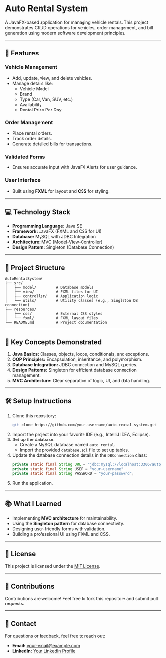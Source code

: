 # Auto Rental System

A JavaFX-based application for managing vehicle rentals. This project demonstrates CRUD operations for vehicles, order management, and bill generation using modern software development principles.

---

## 🚗 Features

### Vehicle Management
- Add, update, view, and delete vehicles.
- Manage details like:
  - Vehicle Model
  - Brand
  - Type (Car, Van, SUV, etc.)
  - Availability
  - Rental Price Per Day

### Order Management
- Place rental orders.
- Track order details.
- Generate detailed bills for transactions.

### Validated Forms
- Ensures accurate input with JavaFX Alerts for user guidance.

### User Interface
- Built using **FXML** for layout and **CSS** for styling.

---

## 💻 Technology Stack

- **Programming Language:** Java SE  
- **Framework:** JavaFX (FXML and CSS for UI)  
- **Database:** MySQL with JDBC Integration  
- **Architecture:** MVC (Model-View-Controller)  
- **Design Pattern:** Singleton (Database Connection)

---

## 📂 Project Structure

```
AutoRentalSystem/
├── src/
│   ├── model/         # Database models
│   ├── view/          # FXML files for UI
│   ├── controller/    # Application logic
│   └── utils/         # Utility classes (e.g., Singleton DB connection)
├── resources/
│   ├── css/           # External CSS styles
│   └── fxml/          # FXML layout files
└── README.md          # Project documentation
```

---

## 🔑 Key Concepts Demonstrated

1. **Java Basics:** Classes, objects, loops, conditionals, and exceptions.
2. **OOP Principles:** Encapsulation, inheritance, and polymorphism.
3. **Database Integration:** JDBC connection and MySQL queries.
4. **Design Patterns:** Singleton for efficient database connection management.
5. **MVC Architecture:** Clear separation of logic, UI, and data handling.

---

## 🛠️ Setup Instructions

1. Clone this repository:
   ```bash
   git clone https://github.com/your-username/auto-rental-system.git
   ```
2. Import the project into your favorite IDE (e.g., IntelliJ IDEA, Eclipse).
3. Set up the database:
   - Create a MySQL database named `auto_rental`.
   - Import the provided `database.sql` file to set up tables.
4. Update the database connection details in the `DBConnection` class:
   ```java
   private static final String URL = "jdbc:mysql://localhost:3306/auto_rental";
   private static final String USER = "your-username";
   private static final String PASSWORD = "your-password";
   ```
5. Run the application.

---

## 📚 What I Learned

- Implementing **MVC architecture** for maintainability.
- Using the **Singleton pattern** for database connectivity.
- Designing user-friendly forms with validation.
- Building a professional UI using FXML and CSS.

---

## 📄 License
This project is licensed under the [MIT License](LICENSE).

---

## 🤝 Contributions
Contributions are welcome! Feel free to fork this repository and submit pull requests.

---

## 📧 Contact
For questions or feedback, feel free to reach out:
- **Email:** your-email@example.com
- **LinkedIn:** [Your LinkedIn Profile](https://linkedin.com/in/your-profile)
